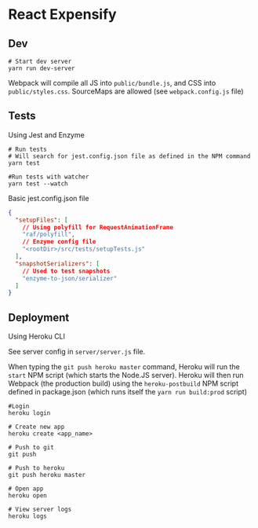 # React Expensify

## Dev
```
# Start dev server
yarn run dev-server
```

Webpack will compile all JS into `public/bundle.js`, and CSS into `public/styles.css`.
SourceMaps are allowed (see `webpack.config.js` file)



## Tests
Using Jest and Enzyme



```
# Run tests
# Will search for jest.config.json file as defined in the NPM command
yarn test
```
```
#Run tests with watcher
yarn test --watch
```

Basic jest.config.json file
```json
{
  "setupFiles": [
    // Using polyfill for RequestAnimationFrame
    "raf/polyfill",
    // Enzyme config file
    "<rootDir>/src/tests/setupTests.js"
  ],
  "snapshotSerializers": [
    // Used to test snapshots
    "enzyme-to-json/serializer"
  ]
}
```

## Deployment

Using Heroku CLI

See server config in `server/server.js` file.

When typing the `git push heroku master` command, Heroku will run the `start` NPM script (which starts the Node.JS server).
Heroku will then run Webpack (the production build) using the `heroku-postbuild` NPM script defined in package.json (which runs itself the `yarn run build:prod` script)

```
#Login
heroku login
```
```
# Create new app
heroku create <app_name>
```
```
# Push to git
git push
```
```
# Push to heroku
git push heroku master
```
```
# Open app
heroku open
```
```
# View server logs
heroku logs
```


